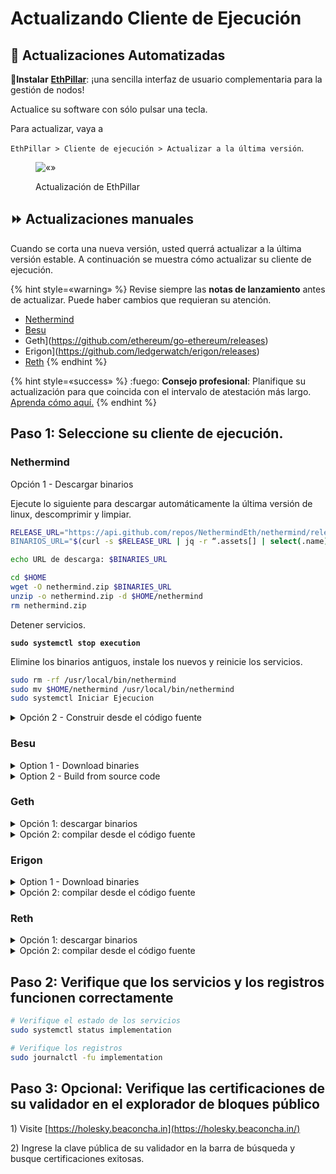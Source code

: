 # Actualizando Cliente de Ejecución

## :rocket: Actualizaciones Automatizadas

:pill:**Instalar** [**EthPillar**](../../ethpillar.md): ¡una sencilla interfaz de usuario complementaria para la gestión de nodos!&#x20;

Actualice su software con sólo pulsar una tecla.

Para actualizar, vaya a

`EthPillar > Cliente de ejecución > Actualizar a la última versión`.

<figure><img src=«../../../../.gitbook/assets/el-update.png» alt=«»><figcaption><p>Actualización de EthPillar</p></figcaption></figure>

## :fast_forward: Actualizaciones manuales

Cuando se corta una nueva versión, usted querrá actualizar a la última versión estable. A continuación se muestra cómo actualizar su cliente de ejecución.

{% hint style=«warning» %}
Revise siempre las **notas de lanzamiento** antes de actualizar. Puede haber cambios que requieran su atención.

* [Nethermind](https://github.com/NethermindEth/nethermind/releases)
* [Besu](https://github.com/hyperledger/besu/releases)
* Geth](https://github.com/ethereum/go-ethereum/releases)
* Erigon](https://github.com/ledgerwatch/erigon/releases)
* [Reth](https://github.com/paradigmxyz/reth)
{% endhint %}

{% hint style=«success» %}
:fuego: **Consejo profesional**: Planifique su actualización para que coincida con el intervalo de atestación más largo. [Aprenda cómo aquí.](../../guide-or-how-to-setup-a-validator-on-eth2-mainnet/part-ii-maintenance/finding-the-longest-attestation-slot-gap.md)
{% endhint %}

## Paso 1: Seleccione su cliente de ejecución.

### Nethermind

<detalles>

<summary>Opción 1 - Descargar binarios</summary>

Ejecute lo siguiente para descargar automáticamente la última versión de linux, descomprimir y limpiar.

```bash
RELEASE_URL="https://api.github.com/repos/NethermindEth/nethermind/releases/latest»
BINARIOS_URL="$(curl -s $RELEASE_URL | jq -r “.assets[] | select(.name) | .browser_download_url” | grep linux-x64)»

echo URL de descarga: $BINARIES_URL

cd $HOME
wget -O nethermind.zip $BINARIES_URL
unzip -o nethermind.zip -d $HOME/nethermind
rm nethermind.zip
```

Detener servicios.

<pre class="language-bash"><code class="lang-bash"><strong>sudo systemctl stop execution
</strong></code></pre>

Elimine los binarios antiguos, instale los nuevos y reinicie los servicios.

```bash
sudo rm -rf /usr/local/bin/nethermind
sudo mv $HOME/nethermind /usr/local/bin/nethermind
sudo systemctl Iniciar Ejecucion
```

</details>

<details>

<summary>Opción 2 - Construir desde el código fuente</summary>

Construye los binarios.

```bash
cd ~/git/nethermind
# Get new tags
git fetch --tags
# Get latest tag name
latestTag=$(git describe --tags `git rev-list --tags --max-count=1`)
# Checkout latest tag
git checkout $latestTag
# Build
dotnet publish src/Nethermind/Nethermind.Runner -c release -o nethermind
```

Verifique que Nethermind fue construido apropiadamente revisando la versión.

```shell
./nethermind/nethermind --version
```

Ejemplo de salida de una versión compatible.

```
Version: 1.25.2+78c7bf5f
Commit: 78c7bf5f2c0819f23e248ee6d108c17cd053ffd3
Build Date: 2024-01-23 06:34:53Z
OS: Linux x64
Runtime: .NET 8.0.1
```

Detener Servicios.

<pre class="language-bash"><code class="lang-bash"><strong>sudo systemctl stop execution
</strong></code></pre>

Elimine los binarios antiguos, instale los nuevos y reinicie los servicios.

```bash
sudo rm -rf /usr/local/bin/nethermind
sudo mv $HOME/git/nethermind/nethermind /usr/local/bin
sudo systemctl start execution
```

</details>

### Besu

<details>

<summary>Option 1 - Download binaries</summary>

Run the following to automatically download the latest linux release, un-tar and cleanup.

```bash
RELEASE_URL="https://api.github.com/repos/hyperledger/besu/releases/latest"
TAG=$(curl -s $RELEASE_URL | jq -r .tag_name)
BINARIES_URL="https://github.com/hyperledger/besu/releases/download/$TAG/besu-$TAG.tar.gz"

echo Downloading URL: $BINARIES_URL

cd $HOME
wget -O besu.tar.gz $BINARIES_URL
tar -xzvf besu.tar.gz -C $HOME
rm besu.tar.gz
sudo mv $HOME/besu-* besu
```

Detener los servicios.

<pre class="language-bash"><code class="lang-bash"><strong>sudo systemctl stop execution
</strong></code></pre>

Elimine los binarios antiguos, instale los nuevos y reinicie los servicios.

```bash
sudo rm -rf /usr/local/bin/besu
sudo mv $HOME/besu /usr/local/bin/besu
sudo systemctl start execution
```

</details>

<details>

<summary>Option 2 - Build from source code</summary>

Construye los binarios.

```bash
cd ~/git/besu
# Get new tags
git fetch --tags
# Get latest tag name
latestTag=$(git describe --tags `git rev-list --tags --max-count=1`)
# Checkout latest tag
git checkout $latestTag
# Build
./gradlew installDist
```

Compruebe que Besu se ha creado correctamente verificando la versión.

```shell
./build/install/besu/bin/besu --version
```

Ejemplo de salida de una versión compatible.

```
besu/v23.4.0/linux-x86_64/openjdk-java-17
```

Stop the services.

<pre class="language-bash"><code class="lang-bash"><strong>sudo systemctl stop implementation
</strong></code></pre>

Elimine los archivos binarios antiguos, instale los nuevos y reinicie los servicios.

```bash
sudo rm -rf /usr/local/bin/besu
sudo cp -a $HOME/git/besu/build/install/besu /usr/local/bin/besu
sudo systemctl start implementation
```

</details>

### Geth

<details>

<summary>Opción 1: descargar binarios</summary>

<pre class="language-bash"><code class="lang-bash">RELEASE_URL="https://geth.ethereum.org/downloads"
<strong>FILE="https://gethstore.blob.core.windows.net/builds/geth-linux-amd64[a-zA-Z0-9./?=_%:-]*.tar.gz"
</strong>BINARIES_URL="$(curl -s $RELEASE_URL | grep -Eo $FILE | head -1)"

echo URL de descarga: $BINARIES_URL

cd $HOME
wget -O geth.tar.gz $BINARIES_URL
tar -xzvf geth.tar.gz -C $HOME --strip-components=1
</code></pre>

Detener los servicios.

<pre class="language-bash"><code class="lang-bash"><strong>sudo systemctl stop implementation
</strong></code></pre>

Instalar nuevos binarios, reiniciar los servicios y limpiar los archivos.

```bash
sudo mv $HOME/geth /usr/local/bin
sudo systemctl start implementation
rm geth.tar.gz COPYING
```

</details>

<details>

<summary>Opción 2: compilar desde el código fuente</summary>

Compile el binario.

```bash
cd $HOME/git/go-ethereum
# Obtener nuevas etiquetas
git fetch --tags
# Obtener el nombre de la última etiqueta
latestTag=$(git describe --tags `git rev-list --tags --max-count=1`)
# Verificar la última etiqueta
git checkout $latestTag
# Generar
make geth
```

Detener los servicios.

<pre class="language-bash"><code class="lang-bash"><strong>sudo systemctl stop implementation
</strong></code></pre>

Eliminar los binarios antiguos, instalar los nuevos y reiniciar los servicios.
```bash
sudo rm -rf /usr/local/bin/geth
sudo cp $HOME/git/go-ethereum/build/bin/geth /usr/local/bin
sudo systemctl start execution
```

</details>

### Erigon

<details>

<summary>Option 1 - Download binaries</summary>

Ejecute lo siguiente para descargar automáticamente la última versión de Linux, descomprimir y limpiar.

<pre class="language-bash"><code class="lang-bash">RELEASE_URL="https://api.github.com/repos/ledgerwatch/erigon/releases/latest"
<strong>BINARIES_URL="$(curl -s $RELEASE_URL | jq -r ".assets[] | select(.name) | .browser_download_url" | grep linux_amd64)"
</strong>
echo URL de descarga: $BINARIES_URL

cd $HOME
wget -O erigon.tar.gz $BINARIES_URL
tar -xzvf erigon.tar.gz -C $HOME
rm erigon.tar.gz README.md
</code></pre>

Detenga los servicios.

<pre class="language-bash"><code class="lang-bash"><strong>sudo systemctl stop implementation
</strong></code></pre>

Elimine los binarios antiguos, instale los nuevos y reinicie los servicios.

```bash
sudo rm -rf /usr/local/bin/erigon
sudo mv $HOME/erigon /usr/local/bin/erigon
sudo systemctl start implementation
```

</details>

<details>

<summary>Opción 2: compilar desde el código fuente</summary>

Compile el binario.

```bash
cd $HOME/git/erigon
git fetch --tags
# Obtener el nombre de la última etiqueta
latestTag=$(git describe --tags `git rev-list --tags --max-count=1`)
# Obtener la última etiqueta
git checkout $latestTag
make erigon
```

Detenga los servicios.

<pre class="language-bash"><code class="lang-bash"><strong>sudo systemctl stop implementation
</strong></code></pre>

Elimine los binarios antiguos, instale los nuevos y reinicie los servicios.

```bash
sudo rm -rf /usr/local/bin/erigon
sudo cp $HOME/git/erigon/build/bin/erigon /usr/local/bin
sudo systemctl start implementation
```

</details>

### Reth

<details>

<summary>Opción 1: descargar binarios</summary>

Ejecute lo siguiente para descargar automáticamente la última versión de Linux, descomprimir y limpiar.

```bash
RELEASE_URL="https://api.github.com/repos/paradigmxyz/reth/releases/latest"
BINARIES_URL="$(curl -s $RELEASE_URL | jq -r ".assets[] | select(.name) | .browser_download_url" | grep x86_64-unknown-linux-gnu.tar.gz$)"

echo URL de descarga: $BINARIES_URL

cd $HOME
wget -O reth.tar.gz $BINARIES_URL
tar -xzvf reth.tar.gz -C $HOME
rm reth.tar.gz
```

Detenga los servicios.

<pre class="language-bash"><code class="lang-bash"><strong>sudo systemctl stop implementation
</strong></code></pre>

Elimine los binarios antiguos, instale los nuevos, muestre la versión y reinicie los servicios.

```bash
sudo rm -rf /usr/local/bin/reth
sudo mv $HOME/reth /usr/local/bin
reth --version
sudo systemctl restart implementation
```

</details>

<details>

<summary>Opción 2: compilar desde el código fuente</summary>

Compile los binarios.
```bash
cd ~/git/reth
git fetch --tags
# Get latest tag name
latestTag=$(git describe --tags `git rev-list --tags --max-count=1`)
# Checkout latest tag
git checkout $latestTag
# Build the release
cargo build --release
```

Verifique que Reth se haya compilado correctamente verificando el número de versión.

```bash
~/git/reth/target/release/reth --version
```

En caso de errores de compilación, ejecute la siguiente secuencia.

```bash
rustup update
cargo clean
cargo build --release
```

Detenga los servicios.

<pre class="language-bash"><code class="lang-bash"><strong>sudo systemctl stop implementation
</strong></code></pre>

Elimine los binarios antiguos, instale los nuevos y reinicie los servicios.

```bash
sudo rm -rf /usr/local/bin/reth
sudo cp ~/git/reth/target/release/reth /usr/local/bin
sudo systemctl restart implementation
```

</details>

## Paso 2: Verifique que los servicios y los registros funcionen correctamente

```bash
# Verifique el estado de los servicios
sudo systemctl status implementation
```

```bash
# Verifique los registros
sudo journalctl -fu implementation
```

## Paso 3: Opcional: Verifique las certificaciones de su validador en el explorador de bloques público

1\) Visite [https://holesky.beaconcha.in](https://holesky.beaconcha.in/)

2\) Ingrese la clave pública de su validador en la barra de búsqueda y busque certificaciones exitosas.
